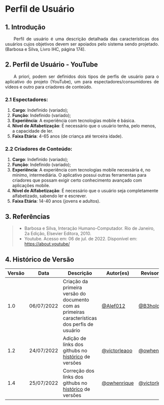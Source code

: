 # Perfil de Usuário

## 1. Introdução
<p align="justify">&emsp;&emsp;Perfil de usuário é uma descrição detalhada das características dos usuários cujos objetivos devem ser apoiados pelo sistema sendo projetado.(Barbosa e Silva, Livro IHC, página 174).</p>

## 2. Perfil de Usuário - YouTube
<p align="justify">&emsp;&emsp;A priori, podem ser definidos dois tipos de perfis de usuário para o aplicativo do projeto (YouTube), um para espectadores/consumidores de vídeos e outro para criadores de conteúdo.</p>

### 2.1 Espectadores:
1. **Cargo**: Indefinido (variado);
2. **Função**: Indefinido (variado);
3. **Experiência**: A experiência com tecnologias mobile é básica.
4. **Nível de Alfabetização**: É necessário que o usuário tenha, pelo menos, a capacidade de ler.
5. **Faixa Etária**: 4-65 anos (de criança até terceira idade).

### 2.2 Criadores de Conteúdo:
1. **Cargo**: Indefinido (variado);
2. **Função**: Indefinido (variado);
3. **Experiência**: A experiência com tecnologias mobile necessária é, no mínimo, intermediária. O aplicativo possui outras ferramentas para criadores que possam exigir certo conhecimento avançado com aplicações mobile.
4. **Nível de Alfabetização**: É necessário que o usuário seja completamente alfabetizado, sabendo ler e escrever.
5. **Faixa Etária**: 14-40 anos (jovens e adultos).

## 3. Referências

> - Barbosa e Silva, Interação Humano-Computador. Rio de Janeiro, 2a Edição, Elsevier Editora, 2010.
> - Youtube. Acesso em: 06 de jul. de 2022. Disponível em: https://about.youtube/

## 4. Histórico de Versão
| Versão | Data | Descrição | Autor(es) | Revisor(es) |
| ------ | ---- | --------- | --------- | ----------- |
| 1.0    | 06/07/2022 | Criação da primeira versão do documento com as primeiras características dos perfis de usuário | <a href="https://github.com/Alef012" target="_blank">@Alef012</a> | <a href="https://github.com/B3holder2" target="_blank">@B3holder2</a> |
| 1.2    | 24/07/2022 | Adição de links dos githubs no <a href="https://requisitos-de-software.github.io/2022.1-Youtube/modelagem/lexicos/objeto/#historico" target="_blank">histórico</a> de versões | <a href="https://github.com/victorleaoo" target="_blank">@victorleaoo</a> | <a href="https://github.com/owhenrique" target="_blank">@owhenrique</a> | 
| 1.4    | 25/07/2022 | Correção dos links dos githubs no <a href="https://requisitos-de-software.github.io/2022.1-Youtube/modelagem/lexicos/objeto/#historico" target="_blank">histórico</a> de versões | <a href="https://github.com/owhenrique" target="_blank">@owhenrique</a> | <a href="https://github.com/victorleaoo" target="_blank">@victorleaoo</a> | 